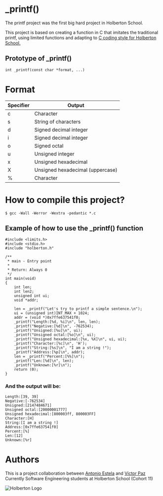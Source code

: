 # _printf()

The printf project was the first big hard project in Holberton School.

This project is based on creating a function in C that imitates the traditional printf, using limited functions and adapting to [C coding style for Holberton School.](https://github.com/holbertonschool/Betty/wiki)


## Prototype of _printf()

  `int _printf(const char *format, ...)`

# Format
| Specifier | Output |
| ------------- | ------------- |
| c  | Character  |
| s  | String of characters  |
| d  | Signed decimal integer |
| i  | Signed decimal integer |
| o  | Signed octal  |
| u  | Unsigned integer  |
| x  | Unsigned hexadecimal  |
| X  | Unsigned hexadecimal (uppercase)  |
| %  | Character  |
# How to compile this project?
`$ gcc -Wall -Werror -Wextra -pedantic *.c`
## Example of how to use the _printf() function
``` [C]
#include <limits.h>
#include <stdio.h>
#include "holberton.h"

/**
 * main - Entry point
 *
 * Return: Always 0
 */
int main(void)
{
    int len;
    int len2;
    unsigned int ui;
    void *addr;

    len = _printf("Let's try to printf a simple sentence.\n");
    ui = (unsigned int)INT_MAX + 1024;
    addr = (void *)0x7ffe637541f0;
    _printf("Length:[%d, %i]\n", len, len);
    _printf("Negative:[%d]\n", -762534);
    _printf("Unsigned:[%u]\n", ui);
    _printf("Unsigned octal:[%o]\n", ui);
    _printf("Unsigned hexadecimal:[%x, %X]\n", ui, ui);
    _printf("Character:[%c]\n", 'H');
    _printf("String:[%s]\n", "I am a string !");
    _printf("Address:[%p]\n", addr);
    len = _printf("Percent:[%%]\n");
    _printf("Len:[%d]\n", len);
    _printf("Unknown:[%r]\n");
    return (0);
}
 ```
### And the output will be:
```[C]
Length:[39, 39]
Negative:[-762534]
Unsigned:[2147484671]
Unsigned octal:[20000001777]
Unsigned hexadecimal:[800003ff, 800003FF]
Character:[H]
String:[I am a string !]
Address:[0x7ffe637541f0]
Percent:[%]
Len:[12]
Unknown:[%r]
```
# Authors
This is a project collaboration between [Antonio Estela](https://twitter.com/Antonio__Estela) and [Víctor Paz](https://twitter.com/VictorP1312) Currently Software Engineering students at Holberton School (Cohort 11)

![Holberton Logo](https://www.holbertonschool.com/holberton-logo.png)